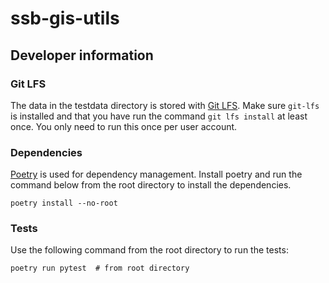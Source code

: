 # ssb-gis-utils

## Developer information

### Git LFS
The data in the testdata directory is stored with [Git LFS](https://git-lfs.com/).
Make sure `git-lfs` is installed and that you have run the command `git lfs install`
at least once. You only need to run this once per user account.

### Dependencies
[Poetry](https://python-poetry.org/) is used for dependency management. Install
poetry and run the command below from the root directory to install the dependencies.  
```shell
poetry install --no-root
```

### Tests
Use the following command from the root directory to run the tests: 
```shell
poetry run pytest  # from root directory
```
